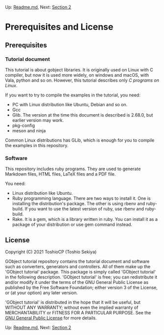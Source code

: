 Up: [Readme.md](../Readme.md),  Next: [Section 2](sec2.md)

# Prerequisites and License

## Prerequisites

### Tutorial document

This tutorial is about gobject libraries.
It is originally used on Linux with C compiler, but now it is used more widely, on windows and macOS, with Vala, python and so on.
However, this tutorial describes only _C programs on Linux_.

If you want to try to compile the examples in the tutorial, you need:

- PC with Linux distribution like Ubuntu, Debian and so on.
- Gcc
- Glib. The version at the time this document is described is 2.68.0, but earlier version may work.
- pkg-config
- meson and ninja

Common Linux distributions has GLib, which is enough for you to compile the examples in this repository.

### Software

This repository includes ruby programs.
They are used to generate Markdown files, HTML files, LaTeX files and a PDF file.

You need:

- Linux distribution like Ubuntu.
- Ruby programming language.
There are two ways to install it.
One is installing the distribution's package.
The other is using rbenv and ruby-build.
If you want to use the latest version of ruby, use rbenv and ruby-build.
- Rake.
It is a gem, which is a library written in ruby.
You can install it as a package of your distribution or use gem command instead.

## License

Copyright (C) 2021  ToshioCP (Toshio Sekiya)

GObject tutorial repository contains the tutorial document and software such as converters, generators and controllers.
All of them make up the 'GObject tutorial' package.
This package is simply called 'GObject tutorial' in the following description.
'GObject tutorial' is free; you can redistribute it and/or modify it under the terms of the GNU General Public License
as published by the Free Software Foundation; either version 3 of the License, or (at your option) any later version.

'GObject tutorial' is distributed in the hope that it will be useful,
but WITHOUT ANY WARRANTY; without even the implied warranty of MERCHANTABILITY or FITNESS FOR A PARTICULAR PURPOSE.
See the [GNU General Public License](https://www.gnu.org/licenses/gpl-3.0.html) for more details.


Up: [Readme.md](../Readme.md),  Next: [Section 2](sec2.md)
